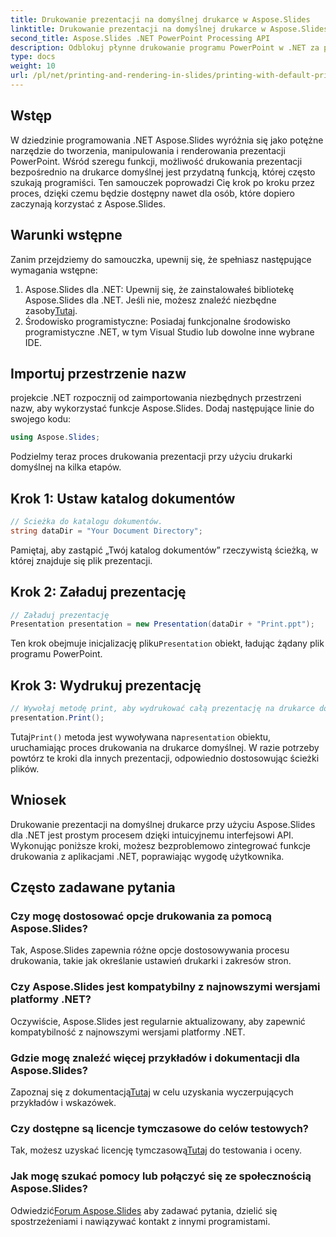 ```yaml
---
title: Drukowanie prezentacji na domyślnej drukarce w Aspose.Slides
linktitle: Drukowanie prezentacji na domyślnej drukarce w Aspose.Slides
second_title: Aspose.Slides .NET PowerPoint Processing API
description: Odblokuj płynne drukowanie programu PowerPoint w .NET za pomocą Aspose.Slides. Postępuj zgodnie z naszym przewodnikiem krok po kroku, aby ułatwić integrację. Podnieś funkcjonalność swojej aplikacji już teraz!
type: docs
weight: 10
url: /pl/net/printing-and-rendering-in-slides/printing-with-default-printer/
---
```

## Wstęp
W dziedzinie programowania .NET Aspose.Slides wyróżnia się jako potężne narzędzie do tworzenia, manipulowania i renderowania prezentacji PowerPoint. Wśród szeregu funkcji, możliwość drukowania prezentacji bezpośrednio na drukarce domyślnej jest przydatną funkcją, której często szukają programiści. Ten samouczek poprowadzi Cię krok po kroku przez proces, dzięki czemu będzie dostępny nawet dla osób, które dopiero zaczynają korzystać z Aspose.Slides.
## Warunki wstępne
Zanim przejdziemy do samouczka, upewnij się, że spełniasz następujące wymagania wstępne:
1.  Aspose.Slides dla .NET: Upewnij się, że zainstalowałeś bibliotekę Aspose.Slides dla .NET. Jeśli nie, możesz znaleźć niezbędne zasoby[Tutaj](https://releases.aspose.com/slides/net/).
2. Środowisko programistyczne: Posiadaj funkcjonalne środowisko programistyczne .NET, w tym Visual Studio lub dowolne inne wybrane IDE.
## Importuj przestrzenie nazw
projekcie .NET rozpocznij od zaimportowania niezbędnych przestrzeni nazw, aby wykorzystać funkcje Aspose.Slides. Dodaj następujące linie do swojego kodu:
```csharp
using Aspose.Slides;
```
Podzielmy teraz proces drukowania prezentacji przy użyciu drukarki domyślnej na kilka etapów.
## Krok 1: Ustaw katalog dokumentów
```csharp
// Ścieżka do katalogu dokumentów.
string dataDir = "Your Document Directory";
```
Pamiętaj, aby zastąpić „Twój katalog dokumentów” rzeczywistą ścieżką, w której znajduje się plik prezentacji.
## Krok 2: Załaduj prezentację
```csharp
// Załaduj prezentację
Presentation presentation = new Presentation(dataDir + "Print.ppt");
```
 Ten krok obejmuje inicjalizację pliku`Presentation` obiekt, ładując żądany plik programu PowerPoint.
## Krok 3: Wydrukuj prezentację
```csharp
// Wywołaj metodę print, aby wydrukować całą prezentację na drukarce domyślnej
presentation.Print();
```
 Tutaj`Print()` metoda jest wywoływana na`presentation` obiektu, uruchamiając proces drukowania na drukarce domyślnej.
W razie potrzeby powtórz te kroki dla innych prezentacji, odpowiednio dostosowując ścieżki plików.
## Wniosek
Drukowanie prezentacji na domyślnej drukarce przy użyciu Aspose.Slides dla .NET jest prostym procesem dzięki intuicyjnemu interfejsowi API. Wykonując poniższe kroki, możesz bezproblemowo zintegrować funkcje drukowania z aplikacjami .NET, poprawiając wygodę użytkownika.
## Często zadawane pytania
### Czy mogę dostosować opcje drukowania za pomocą Aspose.Slides?
Tak, Aspose.Slides zapewnia różne opcje dostosowywania procesu drukowania, takie jak określanie ustawień drukarki i zakresów stron.
### Czy Aspose.Slides jest kompatybilny z najnowszymi wersjami platformy .NET?
Oczywiście, Aspose.Slides jest regularnie aktualizowany, aby zapewnić kompatybilność z najnowszymi wersjami platformy .NET.
### Gdzie mogę znaleźć więcej przykładów i dokumentacji dla Aspose.Slides?
 Zapoznaj się z dokumentacją[Tutaj](https://reference.aspose.com/slides/net/) w celu uzyskania wyczerpujących przykładów i wskazówek.
### Czy dostępne są licencje tymczasowe do celów testowych?
 Tak, możesz uzyskać licencję tymczasową[Tutaj](https://purchase.aspose.com/temporary-license/) do testowania i oceny.
### Jak mogę szukać pomocy lub połączyć się ze społecznością Aspose.Slides?
 Odwiedzić[Forum Aspose.Slides](https://forum.aspose.com/c/slides/11) aby zadawać pytania, dzielić się spostrzeżeniami i nawiązywać kontakt z innymi programistami.
